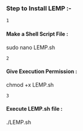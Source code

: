 <h3>Step to Install LEMP :-</h3>

`1` <h4>Make a Shell Script File : </h4>
sudo nano LEMP.sh
 
`2` <h4>Give Execution Permission : </h4>
chmod +x LEMP.sh

`3` <h4>Execute LEMP.sh file : </h4>
./LEMP.sh
